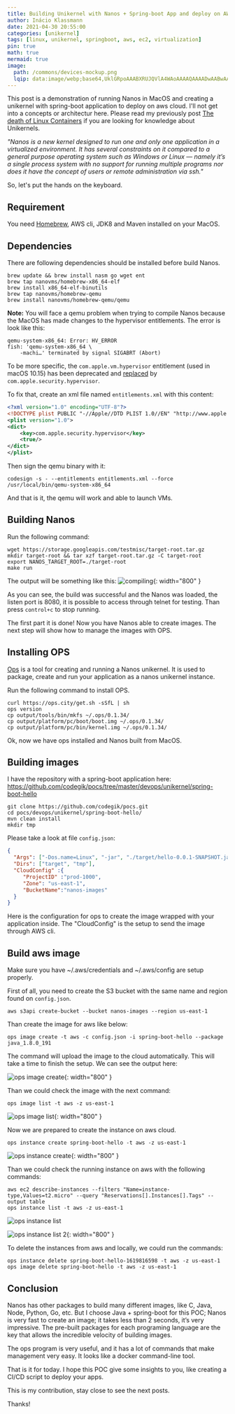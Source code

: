 ```yaml
---
title: Building Unikernel with Nanos + Spring-boot App and deploy on AWS Cloud
author: Inácio Klassmann
date: 2021-04-30 20:55:00
categories: [unikernel]
tags: [linux, unikernel, springboot, aws, ec2, virtualization]
pin: true
math: true
mermaid: true
image:
  path: /commons/devices-mockup.png
  lqip: data:image/webp;base64,UklGRpoAAABXRUJQVlA4WAoAAAAQAAAADwAABwAAQUxQSDIAAAARL0AmbZurmr57yyIiqE8oiG0bejIYEQTgqiDA9vqnsUSI6H+oAERp2HZ65qP/VIAWAFZQOCBCAAAA8AEAnQEqEAAIAAVAfCWkAALp8sF8rgRgAP7o9FDvMCkMde9PK7euH5M1m6VWoDXf2FkP3BqV0ZYbO6NA/VFIAAAA
---
```



This post is a demonstration of running Nanos in MacOS and creating a unikernel with spring-boot application to deploy on aws cloud. I'll not get into a concepts or architectur here. Please read my previously post [The death of Linux Containers] if you are looking for knowledge about Unikernels.

*"Nanos is a new kernel designed to run one and only one application in a virtualized environment. It has several constraints on it compared to a general purpose operating system such as Windows or Linux — namely it’s a single process system with no support for running multiple programs nor does it have the concept of users or remote administration via ssh."*

So, let's put the hands on the keyboard.

## Requirement

You need [Homebrew], AWS cli, JDK8 and Maven installed on your MacOS.

## Dependencies

There are following dependencies should be installed before build Nanos.

```console
brew update && brew install nasm go wget ent
brew tap nanovms/homebrew-x86_64-elf
brew install x86_64-elf-binutils
brew tap nanovms/homebrew-qemu
brew install nanovms/homebrew-qemu/qemu
```

**Note:** You will face a qemu problem when trying to compile Nanos because the MacOS has made changes to the hypervisor entitlements. The error is look like this:

```console
qemu-system-x86_64: Error: HV_ERROR
fish: 'qemu-system-x86_64 \
    -machi…' terminated by signal SIGABRT (Abort)
```
To be more specific, the `com.apple.vm.hypervisor` entitlement (used in macOS 10.15) has been deprecated and [replaced] by `com.apple.security.hypervisor`.

To fix that, create an xml file named `entitlements.xml` with this content:

```xml
<?xml version="1.0" encoding="UTF-8"?>
<!DOCTYPE plist PUBLIC "-//Apple//DTD PLIST 1.0//EN" "http://www.apple.com/DTDs/PropertyList-1.0.dtd">
<plist version="1.0">
<dict>
    <key>com.apple.security.hypervisor</key>
    <true/>
</dict>
</plist>
```

Then sign the qemu binary with it:
```console
codesign -s - --entitlements entitlements.xml --force /usr/local/bin/qemu-system-x86_64
```

And that is it, the qemu will work and able to launch VMs.

## Building Nanos

Run the following command:

```console
wget https://storage.googleapis.com/testmisc/target-root.tar.gz
mkdir target-root && tar xzf target-root.tar.gz -C target-root
export NANOS_TARGET_ROOT=./target-root
make run
```

The output will be something like this:
![compiling]({{site.url}}/assets/img/qmu-compile.png){: width="800" }


As you can see, the build was successful and the Nanos was loaded, the listen port is 8080, it is possible to access through telnet for testing. Than press `control+c` to stop running.

The first part it is done! Now you have Nanos able to create images. The next step will show how to manage the images with OPS.

## Installing OPS

[Ops] is a tool for creating and running a Nanos unikernel. It is used to package, create and run your application as a nanos unikernel instance.

Run the following command to install OPS.

```console
curl https://ops.city/get.sh -sSfL | sh
ops version
cp output/tools/bin/mkfs ~/.ops/0.1.34/
cp output/platform/pc/boot/boot.img ~/.ops/0.1.34/
cp output/platform/pc/bin/kernel.img ~/.ops/0.1.34/
```

Ok, now we have ops installed and Nanos built from MacOS.

## Building images

I have the repository with a spring-boot application here: https://github.com/codegik/pocs/tree/master/devops/unikernel/spring-boot-hello

```console
git clone https://github.com/codegik/pocs.git
cd pocs/devops/unikernel/spring-boot-hello/
mvn clean install
mkdir tmp
```

Please take a look at file `config.json`:

```json
{
  "Args": ["-Dos.name=Linux", "-jar", "./target/hello-0.0.1-SNAPSHOT.jar"],
  "Dirs": ["target", "tmp"],
  "CloudConfig" :{
     "ProjectID" :"prod-1000",
     "Zone": "us-east-1",
     "BucketName":"nanos-images"
  }
}
```

Here is the configuration for ops to create the image wrapped with your application inside. The "CloudConfig" is the setup to send the image through AWS cli.

## Build aws image

Make sure you have ~/.aws/credentials and ~/.aws/config are setup properly.

First of all, you need to create the S3 bucket with the same name and region found on `config.json`.

```console
aws s3api create-bucket --bucket nanos-images --region us-east-1
```

Than create the image for aws like below:

```console
ops image create -t aws -c config.json -i spring-boot-hello --package java_1.8.0_191
```

The command will upload the image to the cloud automatically. This will take a time to finish the setup. We can see the output here:

![ops image create]({{site.url}}/assets/img/ops-image-create.png){: width="800" }

Than we could check the image with the next command:

```console
ops image list -t aws -z us-east-1
```


![ops image list]({{site.url}}/assets/img/ops-image-list.png){: width="800" }

Now we are prepared to create the instance on aws cloud.

```console
ops instance create spring-boot-hello -t aws -z us-east-1
```

![ops instance create]({{site.url}}/assets/img/ops-instance-create.png){: width="800" }

Than we could check the running instance on aws with the following commands:

```console
aws ec2 describe-instances --filters "Name=instance-type,Values=t2.micro" --query "Reservations[].Instances[].Tags" --output table
ops instance list -t aws -z us-east-1
```

![ops instance list]({{site.url}}/assets/img/ops-instance-list.png)

![ops instance list 2]({{site.url}}/assets/img/ops-instance-list2.png){: width="800" }

To delete the instances from aws and locally, we could run the commands:

```console
ops instance delete spring-boot-hello-1619816598 -t aws -z us-east-1
ops image delete spring-boot-hello -t aws -z us-east-1
```

## Conclusion

Nanos has other packages to build many different images, like C, Java, Node, Python, Go, etc. But I choose Java + spring-boot for this POC; Nanos is very fast to create an image; it takes less than 2 seconds, it’s very impressive. The pre-built packages for each programing language are the key that allows the incredible velocity of building images.

The ops program is very useful, and it has a lot of commands that make management very easy. It looks like a docker command-line tool.

That is it for today. I hope this POC give some insights to you, like creating a CI/CD script to deploy your apps.

This is my contribution, stay close to see the next posts.

Thanks!













[The death of Linux Containers]: https://inacioklassmann.medium.com/building-unikernel-with-nanos-spring-boot-app-and-deploy-on-aws-cloud-d89b8b86380f
[Homebrew]: https://brew.sh/
[replaced]: https://developer.apple.com/documentation/bundleresources/entitlements/com_apple_security_hypervisor
[Ops]: https://github.com/nanovms/ops